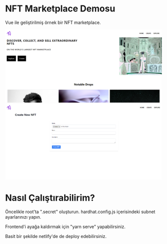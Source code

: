 # NFT Marketplace Demosu

Vue ile geliştirilmiş örnek bir NFT marketplace.

![resim 1](img.png)
![resim 2](img_1.png)

# Nasıl Çalıştırabilirim?

Öncelikle root'ta ".secret" oluşturun. hardhat.config.js içerisindeki subnet ayarlarınızı yapın.

Frontend'i ayağa kaldırmak için "yarn serve" yapabilirsiniz. 

Basit bir şekilde netlify'de de deploy edebilirsiniz.
